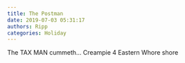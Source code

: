 ```yaml
---
title: The Postman
date: 2019-07-03 05:31:17
authors: Ripp
categories: Holiday
---
```


 The TAX MAN cummeth...
Creampie 4 Eastern Whore shore
